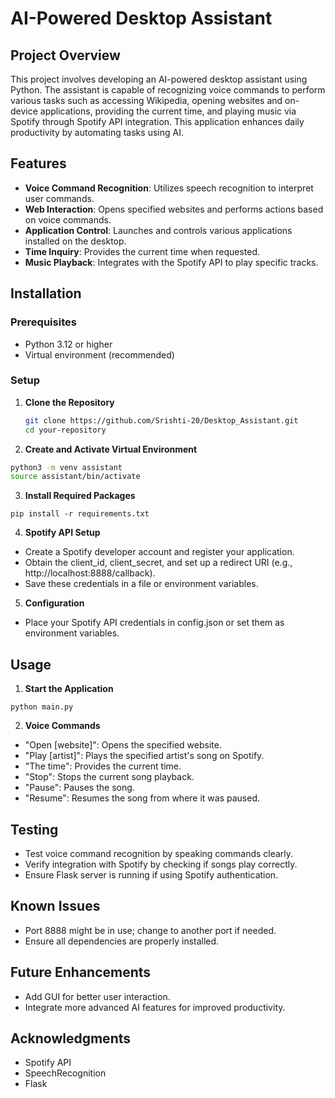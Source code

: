 # AI-Powered Desktop Assistant

## Project Overview

This project involves developing an AI-powered desktop assistant using Python. The assistant is capable of recognizing voice commands to perform various tasks such as accessing Wikipedia, opening websites and on-device applications, providing the current time, and playing music via Spotify through Spotify API integration. This application enhances daily productivity by automating tasks using AI.

## Features

- **Voice Command Recognition**: Utilizes speech recognition to interpret user commands.
- **Web Interaction**: Opens specified websites and performs actions based on voice commands.
- **Application Control**: Launches and controls various applications installed on the desktop.
- **Time Inquiry**: Provides the current time when requested.
- **Music Playback**: Integrates with the Spotify API to play specific tracks.

## Installation

### Prerequisites

- Python 3.12 or higher
- Virtual environment (recommended)

### Setup

1. **Clone the Repository**

   ```bash
   git clone https://github.com/Srishti-20/Desktop_Assistant.git
   cd your-repository

2. **Create and Activate Virtual Environment**
```bash
python3 -m venv assistant
source assistant/bin/activate
```

3. **Install Required Packages**
```
pip install -r requirements.txt
```
4. **Spotify API Setup**
- Create a Spotify developer account and register your application.
- Obtain the client_id, client_secret, and set up a redirect URI (e.g., http://localhost:8888/callback).
- Save these credentials in a file or environment variables.

5. **Configuration**
- Place your Spotify API credentials in config.json or set them as environment variables.

## Usage

1. **Start the Application**
```
python main.py
```
2. **Voice Commands**

- "Open [website]": Opens the specified website.
- "Play [artist]": Plays the specified artist's song on Spotify.
- "The time": Provides the current time.
- "Stop": Stops the current song playback.
- "Pause": Pauses the song.
- "Resume": Resumes the song from where it was paused.

## Testing
- Test voice command recognition by speaking commands clearly.
- Verify integration with Spotify by checking if songs play correctly.
- Ensure Flask server is running if using Spotify authentication.

## Known Issues
- Port 8888 might be in use; change to another port if needed.
- Ensure all dependencies are properly installed.

## Future Enhancements
- Add GUI for better user interaction.
- Integrate more advanced AI features for improved productivity.

## Acknowledgments
- Spotify API
- SpeechRecognition
- Flask


